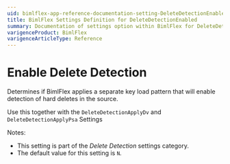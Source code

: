 ```yaml
---
uid: bimlflex-app-reference-documentation-setting-DeleteDetectionEnabled
title: BimlFlex Settings Definition for DeleteDetectionEnabled
summary: Documentation of settings option within BimlFlex for DeleteDetectionEnabled
varigenceProduct: BimlFlex
varigenceArticleType: Reference
---
```


# Enable Delete Detection

Determines if BimlFlex applies a separate key load pattern that will enable detection of hard deletes in the source.

Use this together with the `DeleteDetectionApplyDv` and `DeleteDetectionApplyPsa` Settings

Notes:

* This setting is part of the *Delete Detection* settings category.
* The default value for this setting is `N`.
